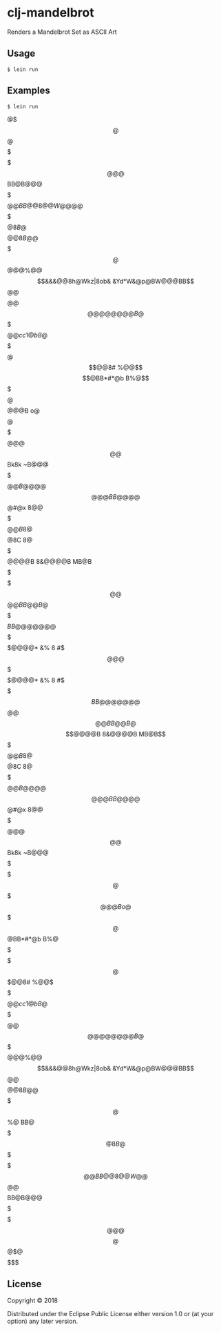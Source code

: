 # clj-mandelbrot

Renders a Mandelbrot Set as ASCII Art


## Usage

    $ lein run


## Examples

    $ lein run

$$$$$$$$$$$$$$$$$$$$$$$$$$$$$$$$$$$$$$$$$$$$$$$$$$$$$$$$$$$$$$$$$$$$$$$$$$$$$$$$$$$$$$$$$$$$$$$$$$$$$$$$$$$$$$$$@$$$@$$@ $$$$$$$$$$$$$$$$$$$$$$$$$$$$$$$$$$$$$$$$$$$$$$$$$$$$$$$$$$$
$$$$$$$$$$$$$$$$$$$$$$$$$$$$$$$$$$$$$$$$$$$$$$$$$$$$$$$$$$$$$$$$$$$$$$$$$$$$$$$$$$$$$$$$$$$$$$$$$$$$$$$$$$$$$$$$$@@@$$$$$$$$$$$$$$$$$$$$$$$$$$$$$$$$$$$$$$$$$$$$$$$$$$$$$$$$$$$$$$$$
$$$$$$$$$$$$$$$$$$$$$$$$$$$$$$$$$$$$$$$$$$$$$$$$$$$$$$$$$$$$$$$$$$$$$$$$$$$$$$$$$$$$$$$$$$$$$$$$$$$$$$$$$$$$$$BB@B@@@$$$$$$$$$$$$$$$$$$$$$$$$$$$$$$$$$$$$$$$$$$$$$$$$$$$$$$$$$$$$$$$
$$$$$$$$$$$$$$$$$$$$$$$$$$$$$$$$$$$$$$$$$$$$$$$$$$$$$$$$$$$$$$$$$$$$$$$$$$$$$$$$$$$$$$$$$$$$$$$$$$$$$$$@@BB@@8@@   W@@$$@@$$$$$$$$$$$$$$$$$$$$$$$$$$$$$$$$$$$$$$$$$$$$$$$$$$$$$$$$$$
$$$$$$$$$$$$$$$$$$$$$$$$$$$$$$$$$$$$$$$$$$$$$$$$$$$$$$$$$$$$$$$$$$$$$$$$$$$$$$$$$$$$$$$$$$$$$$$$$$$$$$$$$@8            B@$$$$$$$$$$$$$$$$$$$$$$$$$$$$$$$$$$$$$$$$$$$$$$$$$$$$$$$$$$$
$$$$$$$$$$$$$$$$$$$$$$$$$$$$$$$$$$$$$$$$$$$$$$$$$$$$$$$$$$$$$$$$$$$$$$$$$$$$$$$$$$$$$$$$$$$$$$$$$$$$$$$$%@             BB@$$$$$$$$$$$$$$$$$$$$$$$$$$$$$$$$$$$$$$$$$$$$$$$$$$$$$$$$$$
$$$$$$$$$$$$$$$$$$$$$$$$$$$$$$$$$$$$$$$$$$$$$$$$$$$$$$$$$$$$$$$$$$$$$$$$$$$$$$$$$$$$$$$$$$$$$$$$$$$$$$$$$@@8          B@@$$$$$$$$$$$$$$$$$$$$@$$$$$$$$$$$$$$$$$$$$$$$$$$$$$$$$$$$$$$
$$$$$$$$$$$$$$$$$$$$$$$$$$$$$$$$$$$$$$$$$$$$$$$$$$$$$$$$$$$$$$$$$$$$$$$$$$$$$$$$$$$$@@@%@@$$$$$$&&&@@8h@Wkz|8ob&  &Yd*W&@p@BW@@@BB$$$$$$$$$$$@@$$$$$$$$$$$$$$$$$$$$$$$$$$$$$$$$$$$$$
$$$$$$$$$$$$$$$$$$$$$$$$$$$$$$$$$$$$$$$$$$$$$$$$$$$$$$$$$$$$$$$$$$$$$$$$$$$$$$$$$$$$$@@%    %@@&@%                               @@%$$$@@@@@@@@B@$$$$$$$$$$$$$$$$$$$$$$$$$$$$$$$$$$$
$$$$$$$$$$$$$$$$$$$$$$$$$$$$$$$$$$$$$$$$$$$$$$$$$$$$$$$$$$$$$$$$$$$$$$$$$$$$$$$$$$$$$@@c    c                                       1@b     B@$$$$$$$$$$$$$$$$$$$$$$$$$$$$$$$$$$$$$$
$$$$$$$$$$$$$$$$$$$$$$$$$$$$$$$$$$$$$$$$$$$$$$$$$$$$$$$$$$$$$$$$$$$$$$$$$$$$$$$$$@$$$@@8#                                                  %@@$$$$$$$$$$$$$$$$$$$$$$$$$$$$$$$$$$$$$$
$$$$$$$$$$$$$$$$$$$$$$$$$$$$$$$$$$$$$$$$$$$$$$$$$$$$$$$$$$$$$$$$$$$$$$$$$$$$$$@BB*#*@b                                                    B%@$$$$$$$$$$$$$$$$$$$$$$$$$$$$$$$$$$$$$$$
$$$$$$$$$$$$$$$$$$$$$$$$$$$$$$$$$$$$$$$$$$$$$@$$$$$$$$$$$$$$$$$$$$$$$$$$$$$$$$$@@@B                                                         o@$$$$$@$$$$$$$$$$$$$$$$$$$$$$$$$$$$$$$$
$$$$$$$$$$$$$$$$$$$$$$$$$$$$$$$$$$$$$$$$$$$@@@$$$$$$$$$$$@@$$$$$$$$$$$$$$$$$$Bk8k                                                               ~B@@@$$$$$$$$$$$$$$$$$$$$$$$$$$$$$$$
$$$$$$$$$$$$$$$$$$$$$$$$$$$$$$$$$$$$$$$$$$$$$$$@@B@@@@$$$@@@BB@@@@$$$$$$$$$$@#@x                                                              8@@$$$$$$$$$$$$$$$$$$$$$$$$$$$$$$$$$$$
$$$$$$$$$$$$$$$$$$$$$$$$$$$$$$$$$$$$$$$$$$$$$$$@@B8   @%kwp  **#% @@8@$$$$$@8C                                                                 8@$$$$$$$$$$$$$$$$$$$$$$$$$$$$$$$$$$$
$$$$$$$$$$$$$$$$$$$$$$$$$$$$$$$$$$$$$$$$$$$$$$@@@@B                   8&@@@@B                                                                  MB@B$$$$$$$$$$$$$$$$$$$$$$$$$$$$$$$$$
$$$$$$$$$$$$$$$$$$$$$$$$$$$$$$$$$$$@@$$$$$$$@@B                          B@@                                                                    B@$$$$$$$$$$$$$$$$$$$$$$$$$$$$$$$$$$
$$$$$$$$$$$$$$$$$$$$$$$$$$$$$$$$$$$$$BB@@@@@@@%                           8B                                                                  %8$$$$$$$$$$$$$$$$$$$$$$$$$$$$$$$$$$$$
$$$$$$$$$$$$$$$$$$$$$$$$$$$$$$$$$$$@@@@*    &%                             8                                                                #$$$$$$$$$$$$$$$$$$$$$$$$$$$$$$$$$$$$$$$
                                                                                                                                        @@@$$$$$$$$$$$$$$$$$$$$$$$$$$$$$$$$$$$$$$$$$
$$$$$$$$$$$$$$$$$$$$$$$$$$$$$$$$$$$@@@@*    &%                             8                                                                #$$$$$$$$$$$$$$$$$$$$$$$$$$$$$$$$$$$$$$$
$$$$$$$$$$$$$$$$$$$$$$$$$$$$$$$$$$$$$BB@@@@@@@%                           8B                                                                  %8$$$$$$$$$$$$$$$$$$$$$$$$$$$$$$$$$$$$
$$$$$$$$$$$$$$$$$$$$$$$$$$$$$$$$$$$@@$$$$$$$@@B                          B@@                                                                    B@$$$$$$$$$$$$$$$$$$$$$$$$$$$$$$$$$$
$$$$$$$$$$$$$$$$$$$$$$$$$$$$$$$$$$$$$$$$$$$$$$@@@@B                   8&@@@@B                                                                  MB@B$$$$$$$$$$$$$$$$$$$$$$$$$$$$$$$$$
$$$$$$$$$$$$$$$$$$$$$$$$$$$$$$$$$$$$$$$$$$$$$$$@@B8   @%kwp  **#% @@8@$$$$$@8C                                                                 8@$$$$$$$$$$$$$$$$$$$$$$$$$$$$$$$$$$$
$$$$$$$$$$$$$$$$$$$$$$$$$$$$$$$$$$$$$$$$$$$$$$$@@B@@@@$$$@@@BB@@@@$$$$$$$$$$@#@x                                                              8@@$$$$$$$$$$$$$$$$$$$$$$$$$$$$$$$$$$$
$$$$$$$$$$$$$$$$$$$$$$$$$$$$$$$$$$$$$$$$$$$@@@$$$$$$$$$$$@@$$$$$$$$$$$$$$$$$$Bk8k                                                               ~B@@@$$$$$$$$$$$$$$$$$$$$$$$$$$$$$$$
$$$$$$$$$$$$$$$$$$$$$$$$$$$$$$$$$$$$$$$$$$$$$@$$$$$$$$$$$$$$$$$$$$$$$$$$$$$$$$$@@@B                                                         o@$$$$$@$$$$$$$$$$$$$$$$$$$$$$$$$$$$$$$$
$$$$$$$$$$$$$$$$$$$$$$$$$$$$$$$$$$$$$$$$$$$$$$$$$$$$$$$$$$$$$$$$$$$$$$$$$$$$$$@BB*#*@b                                                    B%@$$$$$$$$$$$$$$$$$$$$$$$$$$$$$$$$$$$$$$$
$$$$$$$$$$$$$$$$$$$$$$$$$$$$$$$$$$$$$$$$$$$$$$$$$$$$$$$$$$$$$$$$$$$$$$$$$$$$$$$$$@$$$@@8#                                                  %@@$$$$$$$$$$$$$$$$$$$$$$$$$$$$$$$$$$$$$$
$$$$$$$$$$$$$$$$$$$$$$$$$$$$$$$$$$$$$$$$$$$$$$$$$$$$$$$$$$$$$$$$$$$$$$$$$$$$$$$$$$$$$@@c    c                                       1@b     B@$$$$$$$$$$$$$$$$$$$$$$$$$$$$$$$$$$$$$$
$$$$$$$$$$$$$$$$$$$$$$$$$$$$$$$$$$$$$$$$$$$$$$$$$$$$$$$$$$$$$$$$$$$$$$$$$$$$$$$$$$$$$@@%    %@@&@%                               @@%$$$@@@@@@@@B@$$$$$$$$$$$$$$$$$$$$$$$$$$$$$$$$$$$
$$$$$$$$$$$$$$$$$$$$$$$$$$$$$$$$$$$$$$$$$$$$$$$$$$$$$$$$$$$$$$$$$$$$$$$$$$$$$$$$$$$$@@@%@@$$$$$$&&&@@8h@Wkz|8ob&  &Yd*W&@p@BW@@@BB$$$$$$$$$$$@@$$$$$$$$$$$$$$$$$$$$$$$$$$$$$$$$$$$$$
$$$$$$$$$$$$$$$$$$$$$$$$$$$$$$$$$$$$$$$$$$$$$$$$$$$$$$$$$$$$$$$$$$$$$$$$$$$$$$$$$$$$$$$$$$$$$$$$$$$$$$$$$@@8          B@@$$$$$$$$$$$$$$$$$$$$@$$$$$$$$$$$$$$$$$$$$$$$$$$$$$$$$$$$$$$
$$$$$$$$$$$$$$$$$$$$$$$$$$$$$$$$$$$$$$$$$$$$$$$$$$$$$$$$$$$$$$$$$$$$$$$$$$$$$$$$$$$$$$$$$$$$$$$$$$$$$$$$%@             BB@$$$$$$$$$$$$$$$$$$$$$$$$$$$$$$$$$$$$$$$$$$$$$$$$$$$$$$$$$$
$$$$$$$$$$$$$$$$$$$$$$$$$$$$$$$$$$$$$$$$$$$$$$$$$$$$$$$$$$$$$$$$$$$$$$$$$$$$$$$$$$$$$$$$$$$$$$$$$$$$$$$$$@8            B@$$$$$$$$$$$$$$$$$$$$$$$$$$$$$$$$$$$$$$$$$$$$$$$$$$$$$$$$$$$
$$$$$$$$$$$$$$$$$$$$$$$$$$$$$$$$$$$$$$$$$$$$$$$$$$$$$$$$$$$$$$$$$$$$$$$$$$$$$$$$$$$$$$$$$$$$$$$$$$$$$$$@@BB@@8@@   W@@$$@@$$$$$$$$$$$$$$$$$$$$$$$$$$$$$$$$$$$$$$$$$$$$$$$$$$$$$$$$$$
$$$$$$$$$$$$$$$$$$$$$$$$$$$$$$$$$$$$$$$$$$$$$$$$$$$$$$$$$$$$$$$$$$$$$$$$$$$$$$$$$$$$$$$$$$$$$$$$$$$$$$$$$$$$$$BB@B@@@$$$$$$$$$$$$$$$$$$$$$$$$$$$$$$$$$$$$$$$$$$$$$$$$$$$$$$$$$$$$$$$
$$$$$$$$$$$$$$$$$$$$$$$$$$$$$$$$$$$$$$$$$$$$$$$$$$$$$$$$$$$$$$$$$$$$$$$$$$$$$$$$$$$$$$$$$$$$$$$$$$$$$$$$$$$$$$$$$@@@$$$$$$$$$$$$$$$$$$$$$$$$$$$$$$$$$$$$$$$$$$$$$$$$$$$$$$$$$$$$$$$$
$$$$$$$$$$$$$$$$$$$$$$$$$$$$$$$$$$$$$$$$$$$$$$$$$$$$$$$$$$$$$$$$$$$$$$$$$$$$$$$$$$$$$$$$$$$$$$$$$$$$$$$$$$$$$$$$@$$$@$$@ $$$$$$$$$$$$$$$$$$$$$$$$$$$$$$$$$$$$$$$$$$$$$$$$$$$$$$$$$$$



## License

Copyright © 2018

Distributed under the Eclipse Public License either version 1.0 or (at
your option) any later version.
